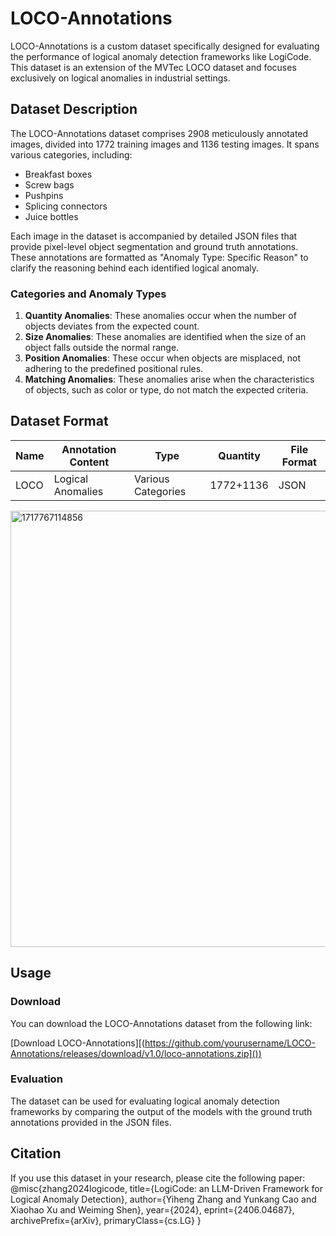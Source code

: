# LOCO-Annotations

LOCO-Annotations is a custom dataset specifically designed for evaluating the performance of logical anomaly detection frameworks like LogiCode. This dataset is an extension of the MVTec LOCO dataset and focuses exclusively on logical anomalies in industrial settings.

## Dataset Description

The LOCO-Annotations dataset comprises 2908 meticulously annotated images, divided into 1772 training images and 1136 testing images. It spans various categories, including:
- Breakfast boxes
- Screw bags
- Pushpins
- Splicing connectors
- Juice bottles

Each image in the dataset is accompanied by detailed JSON files that provide pixel-level object segmentation and ground truth annotations. These annotations are formatted as "Anomaly Type: Specific Reason" to clarify the reasoning behind each identified logical anomaly.

### Categories and Anomaly Types

1. **Quantity Anomalies**: These anomalies occur when the number of objects deviates from the expected count.
2. **Size Anomalies**: These anomalies are identified when the size of an object falls outside the normal range.
3. **Position Anomalies**: These occur when objects are misplaced, not adhering to the predefined positional rules.
4. **Matching Anomalies**: These anomalies arise when the characteristics of objects, such as color or type, do not match the expected criteria.

## Dataset Format

| Name  | Annotation Content  | Type               | Quantity |File Format |
|-------|----------------------|--------------------|----------|-------------|
| LOCO  | Logical Anomalies    | Various Categories | 1772+1136| JSON        |

<img width="698" alt="1717767114856" src="https://github.com/22strongestme/LOCO-Annotations/assets/55016895/d89eb8bf-6206-445d-bb72-039cd68bad7f">

## Usage

### Download

You can download the LOCO-Annotations dataset from the following link:

[Download LOCO-Annotations][([https://github.com/yourusername/LOCO-Annotations/releases/download/v1.0/loco-annotations.zip]())](https://drive.google.com/file/d/1LjsX6bmpC1IIipQSlcq1RwfNC78R0iU-/view?usp=drive_link)

### Evaluation

The dataset can be used for evaluating logical anomaly detection frameworks by comparing the output of the models with the ground truth annotations provided in the JSON files.


## Citation

If you use this dataset in your research, please cite the following paper:
@misc{zhang2024logicode,
      title={LogiCode: an LLM-Driven Framework for Logical Anomaly Detection}, 
      author={Yiheng Zhang and Yunkang Cao and Xiaohao Xu and Weiming Shen},
      year={2024},
      eprint={2406.04687},
      archivePrefix={arXiv},
      primaryClass={cs.LG}
}

